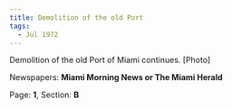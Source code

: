 ```yaml
---  
title: Demolition of the old Port  
tags:  
  - Jul 1972  
---  
```

  
Demolition of the old Port of Miami continues. [Photo]  
  
Newspapers: **Miami Morning News or The Miami Herald**  
  
Page: **1**, Section: **B** 
